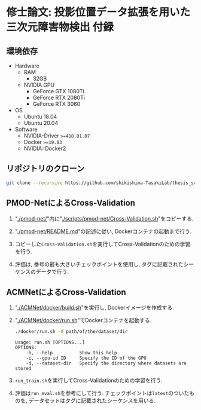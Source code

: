 # 修士論文: 投影位置データ拡張を用いた三次元障害物検出 付録

## 環境依存

- Hardware
  - RAM
    - 32GB
  - NVIDIA GPU
    - GeForce GTX 1080Ti
    - GeForce RTX 2080Ti
    - GeForce RTX 3060
- OS
  - Ubuntu 18.04
  - Ubuntu 20.04
- Software
  - NVIDIA-Driver `>=418.81.07`
  - Docker `>=19.03`
  - NVIDIA=Docker2

## リポジトリのクローン

```bash
git clone --recursive https://github.com/shikishima-TasakiLab/thesis_supplement.git
```

## PMOD-NetによるCross-Validation

1. "[./pmod-net/](./pmod-net)"内に"[./scripts/pmod-net/Cross-Validation.sh](./scripts/pmod-net/Cross-Validation.sh)"をコピーする.

1. "[./pmod-net/README.md](./pmod-net/README.md)"の記述に従い, Dockerコンテナの起動まで行う.

1. コピーした`Cross-Validation.sh`を実行してCross-Validationのための学習を行う.

1. 評価は, 番号の最も大きいチェックポイントを使用し, タグに記載されたシーケンスのデータで行う.

## ACMNetによるCross-Validation

1. "[./ACMNet/docker/build.sh](./ACMNet/docker/build.sh)"を実行し, Dockerイメージを作成する.

1. "[./ACMNet/docker/run.sh](./ACMNet/docker/run.sh)"でDockerコンテナを起動する.

    ```bash
    ./docker/run.sh -d path/of/the/dataset/dir
    ```
    ```
    Usage: run.sh [OPTIONS...]
    OPTIONS:
        -h, --help          Show this help
        -i, --gpu-id ID     Specify the ID of the GPU
        -d, --dataset-dir   Specify the directory where datasets are stored
    ```

1. `run_train.sh`を実行してCross-Validationのための学習を行う.

1. 評価は`run_eval.sh`を参考にして行う. チェックポイントは`latest`のついたものを, データセットはタグに記載されたシーケンスを用いる.
